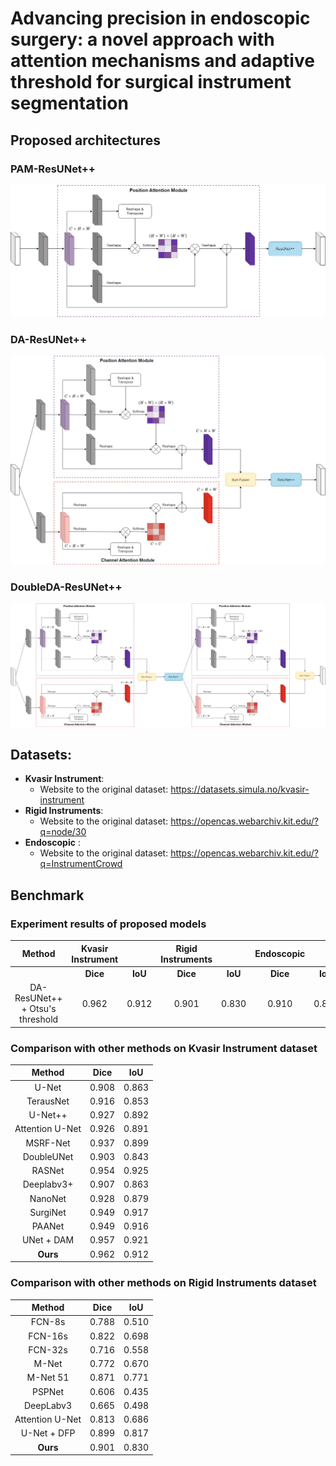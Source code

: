 # Advancing precision in endoscopic surgery: a novel approach with attention mechanisms and adaptive threshold for surgical instrument segmentation

## Proposed architectures

### PAM-ResUNet++

<img src="images/pam-resunetplusplus.png" />

### DA-ResUNet++

<img src="images/da-resunetplusplus.png" />

### DoubleDA-ResUNet++

<img src="images/doubleda-resunetplusplus.png" />

## Datasets:

- **Kvasir Instrument**:
  - Website to the original dataset: https://datasets.simula.no/kvasir-instrument
- **Rigid Instruments**:
  - Website to the original dataset: https://opencas.webarchiv.kit.edu/?q=node/30
- **Endoscopic** :
  - Website to the original dataset: https://opencas.webarchiv.kit.edu/?q=InstrumentCrowd

## Benchmark

### Experiment results of proposed models

|             Method              | Kvasir Instrument |       | Rigid Instruments |       | Endoscopic |       |
| :-----------------------------: | :---------------: | :---: | :---------------: | :---: | :--------: | :---: |
|                                 |       **Dice**        |  **IoU**  |       **Dice**        |  **IoU**  |    **Dice**    |  **IoU**  |
| DA-ResUNet++ + Otsu's threshold |       0.962       | 0.912 |       0.901       | 0.830 |   0.910    | 0.813 |

### Comparison with other methods on Kvasir Instrument dataset

|     Method      | Dice  |  IoU  |
| :-------------: | :---: | :---: |
|      U-Net      | 0.908 | 0.863 |
|    TerausNet    | 0.916 | 0.853 |
|     U-Net++     | 0.927 | 0.892 |
| Attention U-Net | 0.926 | 0.891 |
|    MSRF-Net     | 0.937 | 0.899 |
|   DoubleUNet    | 0.903 | 0.843 |
|     RASNet      | 0.954 | 0.925 |
|   Deeplabv3+    | 0.907 | 0.863 |
|     NanoNet     | 0.928 | 0.879 |
|    SurgiNet     | 0.949 | 0.917 |
|     PAANet      | 0.949 | 0.916 |
|   UNet + DAM    | 0.957 | 0.921 |
|    **Ours**     | 0.962 | 0.912 |

### Comparison with other methods on Rigid Instruments dataset

|     Method      | Dice  |  IoU  |
| :-------------: | :---: | :---: |
|     FCN-8s      | 0.788 | 0.510 |
|     FCN-16s     | 0.822 | 0.698 |
|     FCN-32s     | 0.716 | 0.558 |
|      M-Net      | 0.772 | 0.670 |
|    M-Net 51     | 0.871 | 0.771 |
|     PSPNet      | 0.606 | 0.435 |
|    DeepLabv3    | 0.665 | 0.498 |
| Attention U-Net | 0.813 | 0.686 |
|   U-Net + DFP   | 0.899 | 0.817 |
|    **Ours**     | 0.901 | 0.830 |
